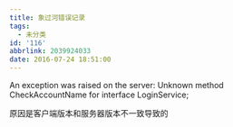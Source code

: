 ```yaml
---
title: 象过河错误记录
tags:
  - 未分类
id: '116'
abbrlink: 2039924033
date: 2016-07-24 18:51:00
---
```


An exception was raised on the server: Unknown method CheckAccountName for interface LoginService;

  

原因是客户端版本和服务器版本不一致导致的